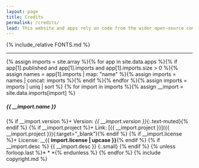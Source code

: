 ```yaml
---
layout: page
title: Credits
permalink: /credits/
lead: This website and apps rely on code from the wider open-source community. Below is a list of all __external libraries__ that are used in this site, their versions and where you can find more information. A huge debt of thanks is due to all those who work to provide the highest possible quality open-source code.
---
```

{% include_relative FONTS.md %}

- - -

{% assign imports = site.array %}{% for app in site.data.apps %}{% if app[1].published and app[1].imports and app[1].imports.size > 0 %}{% assign names = app[1].imports | map: "name" %}{% assign imports = names | concat: imports %}{% endif %}{% endfor %}{% assign imports = imports | uniq | sort %}
{% for import in imports %}{% assign __import = site.data.imports[import] %}
##### {{ __import.name }}
{% if __import.version %}+ Version: _{{ __import.version }}_{:.text-muted}{% endif %}
{% if __import.project %}+ Link: [{{ __import.project }}]({{ __import.project }}){:target="_blank"}{% endif %}
{% if __import.license %}+ License: __{{ __import.license | upcase }}__{% endif %}
{% if __import.desc %}
{{ __import.desc }}
{:.small}
{% endif %}
{% unless forloop.last %}* * *{% endunless %}
{% endfor %}
{% include copyright.md %}